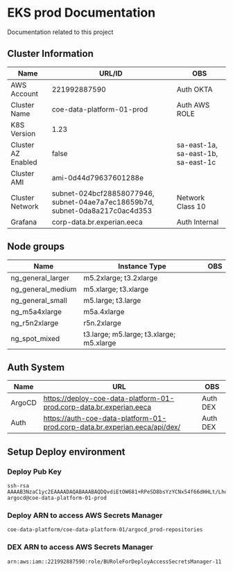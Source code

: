 
  # EKS prod Documentation

  Documentation related to this project

  ## Cluster Information

  |Name|URL/ID|OBS|
  |---|---|---|
  |AWS Account |221992887590|Auth OKTA|
  |Cluster Name|coe-data-platform-01-prod|Auth AWS ROLE|
  |K8S Version|1.23| |
  |Cluster AZ Enabled|false|sa-east-1a, sa-east-1b, sa-east-1c|
  |Cluster AMI|ami-0d44d79637601288e| |
  |Cluster Network|subnet-024bcf28858077946, subnet-04ae7a7ec18659b7d, subnet-0da8a217c0ac4d353| Network Class 10|
  |Grafana|corp-data.br.experian.eeca|Auth Internal|

  ## Node groups
  |Name|Instance Type|OBS|
  |---|---|---|
 |ng_general_larger|m5.2xlarge; t3.2xlarge||
|ng_general_medium|m5.xlarge; t3.xlarge||
|ng_general_small|m5.large; t3.large||
|ng_m5a4xlarge|m5a.4xlarge||
|ng_r5n2xlarge|r5n.2xlarge||
|ng_spot_mixed|t3.large; m5.large; t3.xlarge; m5.xlarge||
  ## Auth System
  |Name|URL|OBS|
  |---|---|---|
  |ArgoCD|https://deploy-coe-data-platform-01-prod.corp-data.br.experian.eeca|Auth DEX|
  |Auth|https://auth-coe-data-platform-01-prod.corp-data.br.experian.eeca/api/dex/|Auth DEX|

  ## Setup Deploy environment

  ### Deploy Pub Key

  ```
  ssh-rsa AAAAB3NzaC1yc2EAAAADAQABAAABAQDQvdiEtOW681+RPeSD8bsYzYCNx54f66dHHLt/Lho0lWKSRp7qWaXqQE6Xhbt+QtarsV0TSvMZ18HFFm4U9Z9jVjDirxydUteSJuWITRqusyUk1rRdQlvB4/0xD3AAl2LnEBpJkszaIOUGW/V4JNz5D3I1VDe+Pdn80UcljCoZYPblaJYw8zuDVKHFekQnpsY7nLUQCzJ5u1NVN1tQ+BdfYkrPLLlluOYF6Tz+qnHZUPjik6y1sEcp3A4UoJhMGQD8z7lmjL5MpcN18oWmi7EIxq8R9lxnNShAGq3xM7CPE5LXOkklA99amFexCYb/ITDewOHUdNBrkmAfqcezxuWV  argocd@coe-data-platform-01-prod
  ```

  ### Deploy ARN to access AWS Secrets Manager

  ``` 
  coe-data-platform/coe-data-platform-01/argocd_prod-repositories
  ```

  ### DEX ARN to access AWS Secrets Manager

  ```
  arn:aws:iam::221992887590:role/BURoleForDeployAccessSecretsManager-11
  ```
